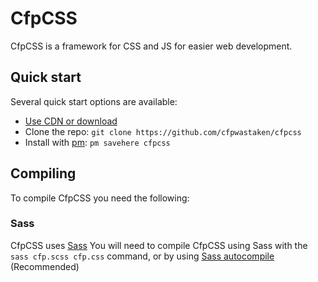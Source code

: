 # CfpCSS

CfpCSS is a framework for CSS and JS for easier web development.

## Quick start

Several quick start options are available:

- [Use CDN or download](https://cfpwastaken.github.io/cfpcss/cfp.min.css)
- Clone the repo: `git clone https://github.com/cfpwastaken/cfpcss`
- Install with [pm](https://github.com/cfpwastaken/pm): `pm savehere cfpcss`

## Compiling

To compile CfpCSS you need the following:

### Sass

CfpCSS uses [Sass](https://sass-lang.com/)
You will need to compile CfpCSS using Sass with the `sass cfp.scss cfp.css` command, or by using [Sass autocompile](https://marketplace.visualstudio.com/items?itemName=Darius2652.sass-autocompile) (Recommended)
